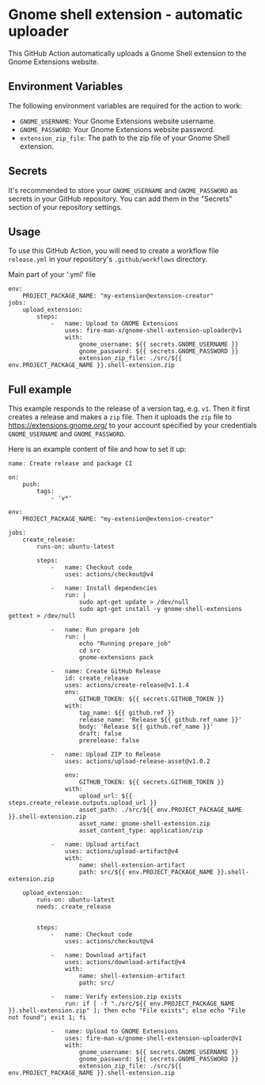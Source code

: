 # Gnome shell extension - automatic uploader

This GitHub Action automatically uploads a Gnome Shell extension to the Gnome Extensions website.

## Environment Variables

The following environment variables are required for the action to work:

- `GNOME_USERNAME`: Your Gnome Extensions website username.
- `GNOME_PASSWORD`: Your Gnome Extensions website password.
- `extension_zip_file`: The path to the zip file of your Gnome Shell extension.

## Secrets

It's recommended to store your `GNOME_USERNAME` and `GNOME_PASSWORD` as secrets in your GitHub repository. You can add them in the "Secrets" section of your repository settings.

## Usage

To use this GitHub Action, you will need to create a workflow file `release.yml` in your repository's `.github/workflows` directory.

Main part of your '.yml' file

```
env:
	PROJECT_PACKAGE_NAME: "my-extension@extension-creator"
jobs:
	upload_extension:
		steps:
			-   name: Upload to GNOME Extensions
				uses: fire-man-x/gnome-shell-extension-uploader@v1
				with:
					gnome_username: ${{ secrets.GNOME_USERNAME }}
					gnome_password: ${{ secrets.GNOME_PASSWORD }}
					extension_zip_file: ./src/${{ env.PROJECT_PACKAGE_NAME }}.shell-extension.zip
```

## Full example

This example responds to the release of a version tag, e.g. `v1`.
Then it first creates a release and makes a `zip` file. Then it uploads the `zip` file to https://extensions.gnome.org/ to your account specified by your credentials `GNOME_USERNAME` and `GNOME_PASSWORD`.

Here is an example content of file and how to set it up:

```
name: Create release and package CI

on:
	push:
		tags:
			- 'v*'

env:
	PROJECT_PACKAGE_NAME: "my-extension@extension-creator"

jobs:
	create_release:
		runs-on: ubuntu-latest

		steps:
			-   name: Checkout code
				uses: actions/checkout@v4

			-   name: Install dependencies
				run: |
					sudo apt-get update > /dev/null
					sudo apt-get install -y gnome-shell-extensions gettext > /dev/null

			-   name: Run prepare job
				run: |
					echo "Running prepare_job"
					cd src
					gnome-extensions pack

			-   name: Create GitHub Release
				id: create_release
				uses: actions/create-release@v1.1.4
				env:
					GITHUB_TOKEN: ${{ secrets.GITHUB_TOKEN }}
				with:
					tag_name: ${{ github.ref }}
					release_name: 'Release ${{ github.ref_name }}'
					body: 'Release ${{ github.ref_name }}'
					draft: false
					prerelease: false

			-   name: Upload ZIP to Release
				uses: actions/upload-release-asset@v1.0.2

				env:
					GITHUB_TOKEN: ${{ secrets.GITHUB_TOKEN }}
				with:
					upload_url: ${{ steps.create_release.outputs.upload_url }}
					asset_path: ./src/${{ env.PROJECT_PACKAGE_NAME }}.shell-extension.zip
					asset_name: gnome-shell-extension.zip
					asset_content_type: application/zip

			-   name: Upload artifact
				uses: actions/upload-artifact@v4
				with:
					name: shell-extension-artifact
					path: src/${{ env.PROJECT_PACKAGE_NAME }}.shell-extension.zip

	upload_extension:
		runs-on: ubuntu-latest
		needs: create_release


		steps:
			-   name: Checkout code
				uses: actions/checkout@v4

			-   name: Download artifact
				uses: actions/download-artifact@v4
				with:
					name: shell-extension-artifact
					path: src/

			-   name: Verify extension.zip exists
				run: if [ -f "./src/${{ env.PROJECT_PACKAGE_NAME }}.shell-extension.zip" ]; then echo "File exists"; else echo "File not found"; exit 1; fi

			-   name: Upload to GNOME Extensions
				uses: fire-man-x/gnome-shell-extension-uploader@v1
				with:
					gnome_username: ${{ secrets.GNOME_USERNAME }}
					gnome_password: ${{ secrets.GNOME_PASSWORD }}
					extension_zip_file: ./src/${{ env.PROJECT_PACKAGE_NAME }}.shell-extension.zip
```